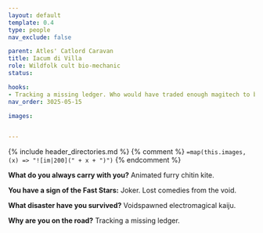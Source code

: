 ```yaml
---
layout: default
template: 0.4
type: people
nav_exclude: false

parent: Atles' Catlord Caravan
title: Iacum di Villa
role: Wildfolk cult bio-mechanic
status: 

hooks:
- Tracking a missing ledger. Who would have traded enough magitech to be able to cause that accident? Cosmic scales rained after it, and their trade might be an answer to the accident.
nav_order: 3025-05-15

images: 


---
```


{% include header_directories.md %}
{% comment %}
`=map(this.images, (x) => "![im|200](" + x + ")")`
{% endcomment %}

**What do you always carry with you?** Animated furry chitin kite.

**You have a sign of the Fast Stars:** Joker. Lost comedies from the void.

**What disaster have you survived?** Voidspawned electromagical kaiju.

**Why are you on the road?** Tracking a missing ledger.
